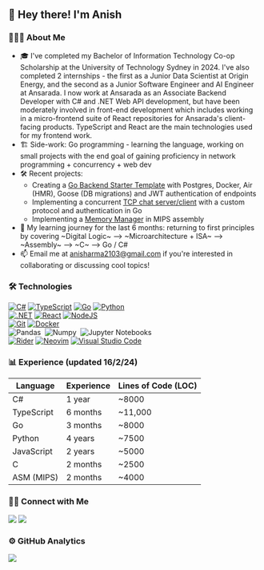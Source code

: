 ## 👋 Hey there! I'm Anish

### 👨🏻‍💻 About Me
- 🎓 I've completed my Bachelor of Information Technology Co-op Scholarship at the University of Technology Sydney in 2024. I've also completed 2 internships - the first as a Junior Data Scientist at Origin Energy, and the second as a Junior Software Engineer and AI Engineer at Ansarada. I now work at Ansarada as an Associate Backend Developer with C# and .NET Web API development, but have been moderately involved in front-end development which includes working in a micro-frontend suite of React repositories for Ansarada's client-facing products. TypeScript and React are the main technologies used for my frontend work.
- 🏗️ Side-work: Go programming - learning the language, working on small projects with the end goal of gaining proficiency in network programming + concurrency + web dev
- 🛠️ Recent projects:
  - Creating a [Go Backend Starter Template](https://github.com/anishsharma21/go-backend-starter-template) with Postgres, Docker, Air (HMR), Goose (DB migrations) and JWT authentication of endpoints
  - Implementing a concurrent [TCP chat server/client](https://github.com/anishsharma21/Golang-Networking/tree/main/projects/intermediate_chatserver) with a custom protocol and authentication in Go
  - Implementing a [Memory Manager](https://github.com/anishsharma21/Assembly-Projects/blob/main/MIPS_asm%20(main)/malloc_free.s) in MIPS assembly
- 🌱 My learning journey for the last 6 months: returning to first principles by covering ~Digital Logic~ --> ~Microarchitecture + ISA~ --> ~Assembly~ --> ~C~ --> Go / C#
- 📫 Email me at anisharma2103@gmail.com if you're interested in collaborating or discussing cool topics!

### 🛠 Technologies

[![C#](https://custom-icon-badges.demolab.com/badge/C%23-%23239120.svg?logo=cshrp&logoColor=white)](#)
[![TypeScript](https://img.shields.io/badge/TypeScript-3178C6?logo=typescript&logoColor=fff)](#)
[![Go](https://img.shields.io/badge/Go-%2300ADD8.svg?&logo=go&logoColor=white)](#)
[![Python](https://img.shields.io/badge/Python-3776AB?logo=python&logoColor=fff)](#)\
[![.NET](https://img.shields.io/badge/.NET-512BD4?logo=dotnet&logoColor=fff)](#)
[![React](https://img.shields.io/badge/React-%2320232a.svg?logo=react&logoColor=%2361DAFB)](#)
[![NodeJS](https://img.shields.io/badge/Node.js-6DA55F?logo=node.js&logoColor=white)](#)\
[![Git](https://img.shields.io/badge/Git-F05032?logo=git&logoColor=fff)](#)
[![Docker](https://img.shields.io/badge/Docker-2496ED?logo=docker&logoColor=fff)](#)\
![Pandas](https://img.shields.io/badge/-Pandas-333333?style=flat&logo=pandas)&nbsp;
![Numpy](https://img.shields.io/badge/-Numpy-333333?style=flat&logo=numpy)&nbsp;
![Jupyter Notebooks](https://img.shields.io/badge/-Jupyter_Notebooks-333333?style=flat&logo=jupyter)&nbsp;\
[![Rider](https://img.shields.io/badge/Rider-000?logo=rider&logoColor=fff)](#)
[![Neovim](https://img.shields.io/badge/Neovim-57A143?logo=neovim&logoColor=fff)](#)
[![Visual Studio Code](https://custom-icon-badges.demolab.com/badge/Visual%20Studio%20Code-0078d7.svg?logo=vsc&logoColor=white)](#)

<!-- https://github.com/inttter/md-badges -->

### 📊 Experience (updated 16/2/24)

| Language    | Experience | Lines of Code (LOC) |
|-------------|------------|---------------------|
| C#          | 1 year     | ~8000               |
| TypeScript  | 6 months   | ~11,000             |
| Go          | 3 months   | ~8000               |
| Python      | 4 years    | ~7500               |
| JavaScript  | 2 years    | ~5000               |
| C           | 2 months   | ~2500               |
| ASM (MIPS)  | 2 months   | ~4000               |

### 🤝🏻 Connect with Me

<a href="https://www.linkedin.com/in/anish-sharma-933266221/"><img src="https://img.shields.io/badge/Anish%20Sharma-0077B5?style=flat-square&logo=Linkedin&logoColor=white"/></a>
<a href="mailto:anisharma2103@gmail.com"><img src="https://img.shields.io/badge/-anisharma2103@gmail.com-D14836?style=flat-square&logo=Gmail&logoColor=white"/></a>

### ⚙️ GitHub Analytics
![](http://github-profile-summary-cards.vercel.app/api/cards/profile-details?username=anishsharma21&theme=tokyonight)
